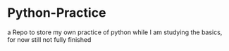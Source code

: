 # Python-Practice
a Repo to store my own practice of python while I am studying the basics,
for now still not fully finished
